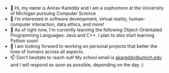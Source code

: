 - 👋 Hi, my name is Anirav Kareddy and I am a sophomore at the University of Michigan pursuing Computer Science
- 👀 I’m interested in software development, virtual reality, human-computer interaction, data ethics, and more!
- 🌱 As of right now, I'm currently learning the following Object-Orientated Programming Languages: Java and C++. I plan to also start learning Python soon!
- 🌱 I am looking forward to working on personal projects that better the lives of humans across all aspects. 
- 📫 Don't hesitate to reach out! My school email is akareddy@umich.edu and I will respond as soon as possible, depending on the day :)

<!---
akareddy04/akareddy04 is a ✨ special ✨ repository because its `README.md` (this file) appears on your GitHub profile.
You can click the Preview link to take a look at your changes.
--->

